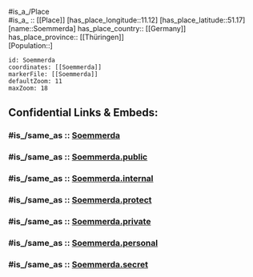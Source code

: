 ﻿---
confidential: public
isDeleted: false
location:
- 51.17
- 11.12
mapmarker: city
mapzoom:
- 7
- 12
SpocWebEntityId: 34730
tags:
- geo/City
type: City
---

#is_a_/Place  
#is_a_ :: [[Place]] 
[has_place_longitude::11.12] 
[has_place_latitude::51.17] 
[name::Soemmerda] 
has_place_country:: [[Germany]]  
has_place_province:: [[Thüringen]]  
[Population::] 



```leaflet
id: Soemmerda
coordinates: [[Soemmerda]] 
markerFile: [[Soemmerda]] 
defaultZoom: 11 
maxZoom: 18
```


## Confidential Links & Embeds: 

### #is_/same_as :: [Soemmerda](/_Standards/Earth/Continent/Europe/Europe~Central/Germany/Germany~East/Thüringen/counties~TH/Sömmerda/cities~Sömmerda/Sömmerda-city/City/Soemmerda.md) 

### #is_/same_as :: [Soemmerda.public](/_public/Earth/Continent/Europe/Europe~Central/Germany/Germany~East/Thüringen/counties~TH/Sömmerda/cities~Sömmerda/Sömmerda-city/City/Soemmerda.public.md) 

### #is_/same_as :: [Soemmerda.internal](/_internal/Earth/Continent/Europe/Europe~Central/Germany/Germany~East/Thüringen/counties~TH/Sömmerda/cities~Sömmerda/Sömmerda-city/City/Soemmerda.internal.md) 

### #is_/same_as :: [Soemmerda.protect](/_protect/Earth/Continent/Europe/Europe~Central/Germany/Germany~East/Thüringen/counties~TH/Sömmerda/cities~Sömmerda/Sömmerda-city/City/Soemmerda.protect.md) 

### #is_/same_as :: [Soemmerda.private](/_private/Earth/Continent/Europe/Europe~Central/Germany/Germany~East/Thüringen/counties~TH/Sömmerda/cities~Sömmerda/Sömmerda-city/City/Soemmerda.private.md) 

### #is_/same_as :: [Soemmerda.personal](/_personal/Earth/Continent/Europe/Europe~Central/Germany/Germany~East/Thüringen/counties~TH/Sömmerda/cities~Sömmerda/Sömmerda-city/City/Soemmerda.personal.md) 

### #is_/same_as :: [Soemmerda.secret](/_secret/Earth/Continent/Europe/Europe~Central/Germany/Germany~East/Thüringen/counties~TH/Sömmerda/cities~Sömmerda/Sömmerda-city/City/Soemmerda.secret.md)

